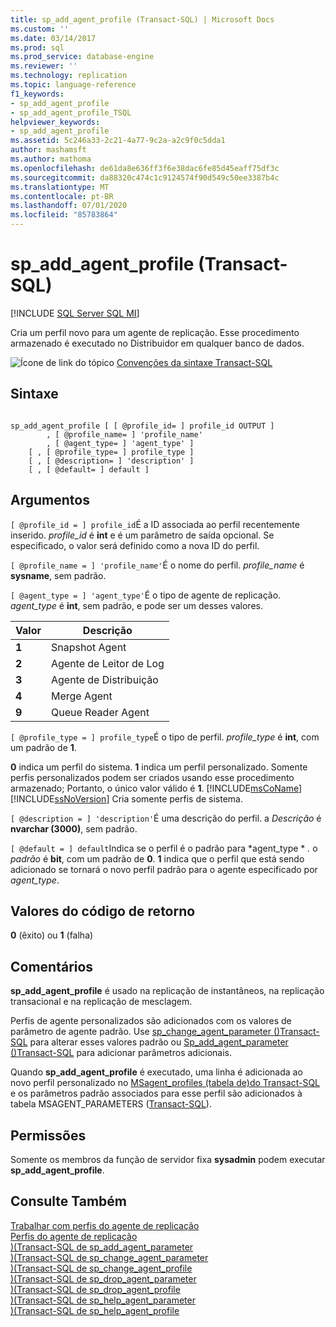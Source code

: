 ```yaml
---
title: sp_add_agent_profile (Transact-SQL) | Microsoft Docs
ms.custom: ''
ms.date: 03/14/2017
ms.prod: sql
ms.prod_service: database-engine
ms.reviewer: ''
ms.technology: replication
ms.topic: language-reference
f1_keywords:
- sp_add_agent_profile
- sp_add_agent_profile_TSQL
helpviewer_keywords:
- sp_add_agent_profile
ms.assetid: 5c246a33-2c21-4a77-9c2a-a2c9f0c5dda1
author: mashamsft
ms.author: mathoma
ms.openlocfilehash: de61da8e636ff3f6e38dac6fe85d45eaff75df3c
ms.sourcegitcommit: da88320c474c1c9124574f90d549c50ee3387b4c
ms.translationtype: MT
ms.contentlocale: pt-BR
ms.lasthandoff: 07/01/2020
ms.locfileid: "85783864"
---
```

# <a name="sp_add_agent_profile-transact-sql"></a>sp_add_agent_profile (Transact-SQL)
[!INCLUDE [SQL Server SQL MI](../../includes/applies-to-version/sql-asdbmi.md)]

  Cria um perfil novo para um agente de replicação. Esse procedimento armazenado é executado no Distribuidor em qualquer banco de dados.  
  
 ![Ícone de link do tópico](../../database-engine/configure-windows/media/topic-link.gif "Ícone de link do tópico") [Convenções da sintaxe Transact-SQL](../../t-sql/language-elements/transact-sql-syntax-conventions-transact-sql.md)  
  
## <a name="syntax"></a>Sintaxe  
  
```  
  
sp_add_agent_profile [ [ @profile_id= ] profile_id OUTPUT ]  
        , [ @profile_name= ] 'profile_name'   
        , [ @agent_type= ] 'agent_type' ]   
    [ , [ @profile_type= ] profile_type ]  
    [ , [ @description= ] 'description' ]  
    [ , [ @default= ] default ]  
```  
  
## <a name="arguments"></a>Argumentos  
`[ @profile_id = ] profile_id`É a ID associada ao perfil recentemente inserido. *profile_id* é **int** e é um parâmetro de saída opcional. Se especificado, o valor será definido como a nova ID do perfil.  
  
`[ @profile_name = ] 'profile_name'`É o nome do perfil. *profile_name* é **sysname**, sem padrão.  
  
`[ @agent_type = ] 'agent_type'`É o tipo de agente de replicação. *agent_type* é **int**, sem padrão, e pode ser um desses valores.  
  
|Valor|Descrição|  
|-----------|-----------------|  
|**1**|Snapshot Agent|  
|**2**|Agente de Leitor de Log|  
|**3**|Agente de Distribuição|  
|**4**|Merge Agent|  
|**9**|Queue Reader Agent|  
  
`[ @profile_type = ] profile_type`É o tipo de perfil. *profile_type* é **int**, com um padrão de **1**.  
  
 **0** indica um perfil do sistema. **1** indica um perfil personalizado. Somente perfis personalizados podem ser criados usando esse procedimento armazenado; Portanto, o único valor válido é **1**. [!INCLUDE[msCoName](../../includes/msconame-md.md)] [!INCLUDE[ssNoVersion](../../includes/ssnoversion-md.md)] Cria somente perfis de sistema.  
  
`[ @description = ] 'description'`É uma descrição do perfil. a *Descrição* é **nvarchar (3000)**, sem padrão.  
  
`[ @default = ] default`Indica se o perfil é o padrão para *agent_type * *.* o *padrão* é **bit**, com um padrão de **0**. **1** indica que o perfil que está sendo adicionado se tornará o novo perfil padrão para o agente especificado por *agent_type*.  
  
## <a name="return-code-values"></a>Valores do código de retorno  
 **0** (êxito) ou **1** (falha)  
  
## <a name="remarks"></a>Comentários  
 **sp_add_agent_profile** é usado na replicação de instantâneos, na replicação transacional e na replicação de mesclagem.  
  
 Perfis de agente personalizados são adicionados com os valores de parâmetro de agente padrão. Use [sp_change_agent_parameter &#40;&#41;Transact-SQL](../../relational-databases/system-stored-procedures/sp-change-agent-parameter-transact-sql.md) para alterar esses valores padrão ou [Sp_add_agent_parameter &#40;&#41;Transact-SQL](../../relational-databases/system-stored-procedures/sp-add-agent-parameter-transact-sql.md) para adicionar parâmetros adicionais.  
  
 Quando **sp_add_agent_profile** é executado, uma linha é adicionada ao novo perfil personalizado no [MSagent_profiles &#40;tabela de&#41;do Transact-SQL](../../relational-databases/system-tables/msagent-profiles-transact-sql.md) e os parâmetros padrão associados para esse perfil são adicionados à tabela MSAGENT_PARAMETERS &#40;[Transact-SQL](../../relational-databases/system-tables/msagent-parameters-transact-sql.md)&#41;.  
  
## <a name="permissions"></a>Permissões  
 Somente os membros da função de servidor fixa **sysadmin** podem executar **sp_add_agent_profile**.  
  
## <a name="see-also"></a>Consulte Também  
 [Trabalhar com perfis do agente de replicação](../../relational-databases/replication/agents/work-with-replication-agent-profiles.md)   
 [Perfis do agente de replicação](../../relational-databases/replication/agents/replication-agent-profiles.md)   
 [&#41;&#40;Transact-SQL de sp_add_agent_parameter](../../relational-databases/system-stored-procedures/sp-add-agent-parameter-transact-sql.md)   
 [&#41;&#40;Transact-SQL de sp_change_agent_parameter](../../relational-databases/system-stored-procedures/sp-change-agent-parameter-transact-sql.md)   
 [&#41;&#40;Transact-SQL de sp_change_agent_profile](../../relational-databases/system-stored-procedures/sp-change-agent-profile-transact-sql.md)   
 [&#41;&#40;Transact-SQL de sp_drop_agent_parameter](../../relational-databases/system-stored-procedures/sp-drop-agent-parameter-transact-sql.md)   
 [&#41;&#40;Transact-SQL de sp_drop_agent_profile](../../relational-databases/system-stored-procedures/sp-drop-agent-profile-transact-sql.md)   
 [&#41;&#40;Transact-SQL de sp_help_agent_parameter](../../relational-databases/system-stored-procedures/sp-help-agent-parameter-transact-sql.md)   
 [&#41;&#40;Transact-SQL de sp_help_agent_profile](../../relational-databases/system-stored-procedures/sp-help-agent-profile-transact-sql.md)  
  
  

